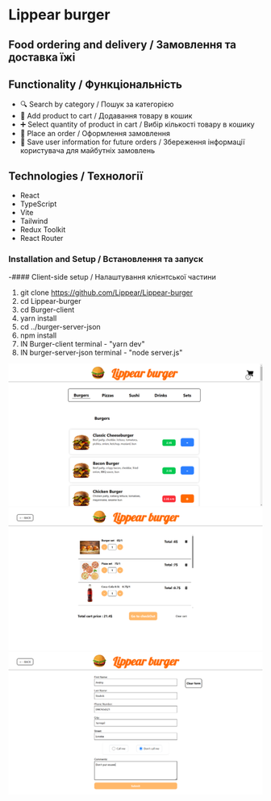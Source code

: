 # Lippear burger

## Food ordering and delivery / Замовлення та доставка їжі

## Functionality / Функціональність

- 🔍 Search by category / Пошук за категорією
- 🛒 Add product to cart / Додавання товару в кошик
- ➕ Select quantity of product in cart / Вибір кількості товару в кошику
- 🧾 Place an order / Оформлення замовлення
- 💾 Save user information for future orders / Збереження інформації користувача для майбутніх замовлень

## Technologies / Технології

- React
- TypeScript
- Vite
- Tailwind
- Redux Toolkit
- React Router

### Installation and Setup / Встановлення та запуск

-#### Client-side setup / Налаштування клієнтської частини

1. git clone https://github.com/Lippear/Lippear-burger
2. cd Lippear-burger
3. cd Burger-client
4. yarn install
5. cd ../burger-server-json
6. npm install
7. IN Burger-client terminal - "yarn dev"
8. IN burger-server-json terminal - "node server.js"

![screen1](screenShots/Screen1.png)
![screen1](screenShots/Screen2.png)
![screen1](screenShots/Screen3.png)
